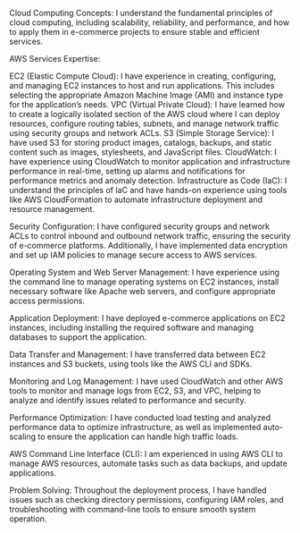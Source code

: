 Cloud Computing Concepts: I understand the fundamental principles of cloud computing, including scalability, reliability, and performance, and how to apply them in e-commerce projects to ensure stable and efficient services.

AWS Services Expertise:

EC2 (Elastic Compute Cloud): I have experience in creating, configuring, and managing EC2 instances to host and run applications. This includes selecting the appropriate Amazon Machine Image (AMI) and instance type for the application’s needs.
VPC (Virtual Private Cloud): I have learned how to create a logically isolated section of the AWS cloud where I can deploy resources, configure routing tables, subnets, and manage network traffic using security groups and network ACLs.
S3 (Simple Storage Service): I have used S3 for storing product images, catalogs, backups, and static content such as images, stylesheets, and JavaScript files.
CloudWatch: I have experience using CloudWatch to monitor application and infrastructure performance in real-time, setting up alarms and notifications for performance metrics and anomaly detection.
Infrastructure as Code (IaC): I understand the principles of IaC and have hands-on experience using tools like AWS CloudFormation to automate infrastructure deployment and resource management.

Security Configuration: I have configured security groups and network ACLs to control inbound and outbound network traffic, ensuring the security of e-commerce platforms. Additionally, I have implemented data encryption and set up IAM policies to manage secure access to AWS services.

Operating System and Web Server Management: I have experience using the command line to manage operating systems on EC2 instances, install necessary software like Apache web servers, and configure appropriate access permissions.

Application Deployment: I have deployed e-commerce applications on EC2 instances, including installing the required software and managing databases to support the application.

Data Transfer and Management: I have transferred data between EC2 instances and S3 buckets, using tools like the AWS CLI and SDKs.

Monitoring and Log Management: I have used CloudWatch and other AWS tools to monitor and manage logs from EC2, S3, and VPC, helping to analyze and identify issues related to performance and security.

Performance Optimization: I have conducted load testing and analyzed performance data to optimize infrastructure, as well as implemented auto-scaling to ensure the application can handle high traffic loads.

AWS Command Line Interface (CLI): I am experienced in using AWS CLI to manage AWS resources, automate tasks such as data backups, and update applications.

Problem Solving: Throughout the deployment process, I have handled issues such as checking directory permissions, configuring IAM roles, and troubleshooting with command-line tools to ensure smooth system operation.
